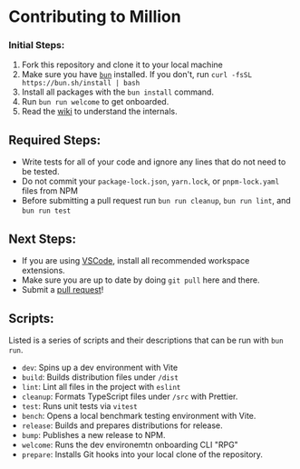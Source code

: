 # Contributing to Million

### Initial Steps:

1. Fork this repository and clone it to your local machine
2. Make sure you have [`bun`](https://github.com/Jarred-Sumner/bun) installed. If you don't, run `curl -fsSL https://bun.sh/install | bash`
3. Install all packages with the `bun install` command.
4. Run `bun run welcome` to get onboarded.
5. Read the [wiki](https://github.com/aidenybai/million/wiki) to understand the internals.

## Required Steps:

- Write tests for all of your code and ignore any lines that do not need to be tested.
- Do not commit your `package-lock.json`, `yarn.lock`, or `pnpm-lock.yaml` files from NPM
- Before submitting a pull request run `bun run cleanup`, `bun run lint`, and `bun run test`

## Next Steps:

- If you are using [VSCode](https://code.visualstudio.com/), install all recommended workspace extensions.
- Make sure you are up to date by doing `git pull` here and there.
- Submit a [pull request](https://github.com/aidenybai/million/pulls)!

## Scripts:

Listed is a series of scripts and their descriptions that can be run with `bun run`.

- `dev`: Spins up a dev environment with Vite
- `build`: Builds distribution files under `/dist`
- `lint`: Lint all files in the project with `eslint`
- `cleanup`: Formats TypeScript files under `/src` with Prettier.
- `test`: Runs unit tests via `vitest`
- `bench`: Opens a local benchmark testing environment with Vite.
- `release`: Builds and prepares distributions for release.
- `bump`: Publishes a new release to NPM.
- `welcome`: Runs the dev environemtn onboarding CLI "RPG"
- `prepare`: Installs Git hooks into your local clone of the repository.
